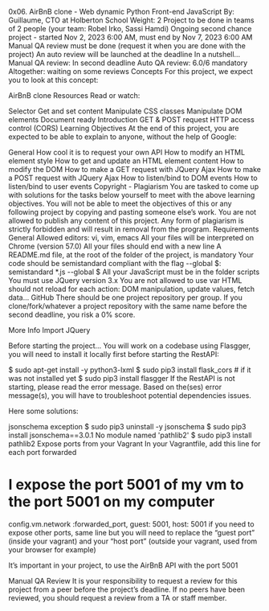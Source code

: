 0x06. AirBnB clone - Web dynamic
Python
Front-end
JavaScript
 By: Guillaume, CTO at Holberton School
 Weight: 2
 Project to be done in teams of 2 people (your team: Robel Irko, Sassi Hamdi)
 Ongoing second chance project - started Nov 2, 2023 6:00 AM, must end by Nov 7, 2023 6:00 AM
 Manual QA review must be done (request it when you are done with the project)
 An auto review will be launched at the deadline
In a nutshell…
Manual QA review: In second deadline
Auto QA review: 6.0/6 mandatory
Altogether: waiting on some reviews
Concepts
For this project, we expect you to look at this concept:

AirBnB clone
Resources
Read or watch:

Selector
Get and set content
Manipulate CSS classes
Manipulate DOM elements
Document ready
Introduction
GET & POST request
HTTP access control (CORS)
Learning Objectives
At the end of this project, you are expected to be able to explain to anyone, without the help of Google:

General
How cool it is to request your own API
How to modify an HTML element style
How to get and update an HTML element content
How to modify the DOM
How to make a GET request with JQuery Ajax
How to make a POST request with JQuery Ajax
How to listen/bind to DOM events
How to listen/bind to user events
Copyright - Plagiarism
You are tasked to come up with solutions for the tasks below yourself to meet with the above learning objectives.
You will not be able to meet the objectives of this or any following project by copying and pasting someone else’s work.
You are not allowed to publish any content of this project.
Any form of plagiarism is strictly forbidden and will result in removal from the program.
Requirements
General
Allowed editors: vi, vim, emacs
All your files will be interpreted on Chrome (version 57.0)
All your files should end with a new line
A README.md file, at the root of the folder of the project, is mandatory
Your code should be semistandard compliant with the flag --global $: semistandard *.js --global $
All your JavaScript must be in the folder scripts
You must use JQuery version 3.x
You are not allowed to use var
HTML should not reload for each action: DOM manipulation, update values, fetch data…
GitHub
There should be one project repository per group. If you clone/fork/whatever a project repository with the same name before the second deadline, you risk a 0% score.

More Info
Import JQuery
<head>
    <script src="https://code.jquery.com/jquery-3.2.1.min.js"></script>
</head>
Before starting the project…
You will work on a codebase using Flasgger, you will need to install it locally first before starting the RestAPI:

$ sudo apt-get install -y python3-lxml
$ sudo pip3 install flask_cors # if it was not installed yet
$ sudo pip3 install flasgger
If the RestAPI is not starting, please read the error message. Based on the(ses) error message(s), you will have to troubleshoot potential dependencies issues.

Here some solutions:

jsonschema exception
$ sudo pip3 uninstall -y jsonschema 
$ sudo pip3 install jsonschema==3.0.1
No module named 'pathlib2'
$ sudo pip3 install pathlib2
Expose ports from your Vagrant
In your Vagrantfile, add this line for each port forwarded

# I expose the port 5001 of my vm to the port 5001 on my computer
config.vm.network :forwarded_port, guest: 5001, host: 5001 
if you need to expose other ports, same line but you will need to replace the “guest port” (inside your vagrant) and your “host port” (outside your vagrant, used from your browser for example)

It’s important in your project, to use the AirBnB API with the port 5001





Manual QA Review
It is your responsibility to request a review for this project from a peer before the project’s deadline. If no peers have been reviewed, you should request a review from a TA or staff member.
